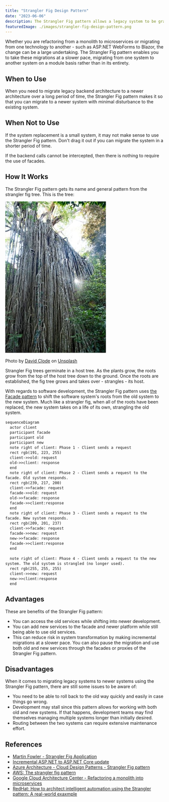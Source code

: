 ```yaml
---
title: "Strangler Fig Design Pattern"
date: "2023-06-06"
description: The Strangler Fig pattern allows a legacy system to be gradually migrated by replacing pieces of functionality with new applications.
featuredImage: ./images/strangler-fig-design-pattern.png
---
```


Whether you are refactoring from a monolith to microservices or migrating from one technology to another - such as ASP.NET WebForms to Blazor, the change can be a large undertaking. The Strangler Fig pattern enables you to take these migrations at a slower pace, migrating from one system to another system on a module basis rather than in its entirety.

## When to Use

When you need to migrate legacy backend architecture to a newer architecture over a long period of time, the Strangler Fig pattern makes it so that you can migrate to a newer system with minimal disturbance to the existing system.

## When Not to Use

If the system replacement is a small system, it may not make sense to use the Strangler Fig pattern. Don't drag it out if you can migrate the system in a shorter period of time.

If the backend calls cannot be intercepted, then there is nothing to require the use of facades.

## How It Works

The Strangler Fig pattern gets its name and general pattern from the strangler fig tree. This is the tree:

![Curtain Fig tree in Australia - a Strangler Fig tree. The Strangler Fig tree's roots are hanging off of its host tree.](images/strangler-fig-tree.jpg)

Photo by <a href="https://unsplash.com/@davidclode?utm_source=unsplash&utm_medium=referral&utm_content=creditCopyText">David Clode</a> on <a href="https://unsplash.com/photos/WS3PSqN2QAs?utm_source=unsplash&utm_medium=referral&utm_content=creditCopyText">Unsplash</a>

Strangler Fig trees germinate in a host tree. As the plants grow, the roots grow from the top of the host tree down to the ground. Once the roots are established, the fig tree grows and takes over - strangles - its host.

With regards to software development, the Strangler Fig pattern uses [the Facade pattern](./facade-pattern) to shift the software system's roots from the old system to the new system. Much like a strangler fig, when all of the roots have been replaced, the new system takes on a life of its own, strangling the old system.

<!-- TODO: Place diagrams of this here -->
```mermaid
sequenceDiagram
  actor client
  participant facade
  participant old
  participant new
  note right of client: Phase 1 - Client sends a request
  rect rgb(191, 223, 255)
  client->>old: request
  old->>client: response
  end
  note right of client: Phase 2 - Client sends a request to the facade. Old system responds.
  rect rgb(239, 217, 200)
  client->>facade: request
  facade->>old: request
  old->>facade: response
  facade->>client:response
  end
  note right of client: Phase 3 - Client sends a request to the facade. New system responds.
  rect rgb(209, 201, 237)
  client->>facade: request
  facade->>new: request
  new->>facade: response
  facade->>client:response
  end
  
  note right of client: Phase 4 - Client sends a request to the new system. The old system is strangled (no longer used).
  rect rgb(255, 255, 255)
  client->>new: request
  new->>client:response
  end
```

## Advantages

These are benefits of the Strangler Fig pattern:

- You can access the old services while shifting into newer development.
- You can add new services to the facade and newer platform while still being able to use old services.
- This can reduce risk in system transformation by making incremental migrations at a slower pace. You can also pause the migration and use both old and new services through the facades or proxies of the Strangler Fig pattern.

## Disadvantages

When it comes to migrating legacy systems to newer systems using the Strangler Fig pattern, there are still some issues to be aware of:

- You need to be able to roll back to the old way quickly and easily in case things go wrong.
- Development may stall since this pattern allows for working with both old and new systems. If that happens, development teams may find themselves managing multiple systems longer than initially desired.
- Routing between the two systems can require extensive maintenance effort.

## References

- [Martin Fowler - Strangler Fig Application](https://martinfowler.com/bliki/StranglerFigApplication.html)
- [Incremental ASP.NET to ASP.NET Core update](https://learn.microsoft.com/en-us/aspnet/core/migration/inc/overview?view=aspnetcore-7.0)
- [Azure Architecture - Cloud Design Patterns - Strangler Fig pattern](https://learn.microsoft.com/en-us/azure/architecture/patterns/strangler-fig)
- [AWS: The strangler fig pattern](https://docs.aws.amazon.com/prescriptive-guidance/latest/modernization-aspnet-web-services/fig-pattern.html)
- [Google Cloud Architecture Center - Refactoring a monolith into microservices](https://learn.microsoft.com/en-us/azure/architecture/patterns/strangler-fig)
- [RedHat: How to architect intelligent automation using the Strangler pattern: A real-world exaxmple](https://www.redhat.com/architect/insurance-process-automation-strangler-pattern)